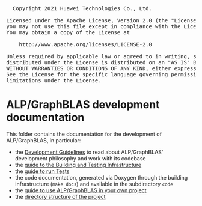
<pre>
  Copyright 2021 Huawei Technologies Co., Ltd.

Licensed under the Apache License, Version 2.0 (the "License");
you may not use this file except in compliance with the License.
You may obtain a copy of the License at

    http://www.apache.org/licenses/LICENSE-2.0

Unless required by applicable law or agreed to in writing, software
distributed under the License is distributed on an "AS IS" BASIS,
WITHOUT WARRANTIES OR CONDITIONS OF ANY KIND, either express or implied.
See the License for the specific language governing permissions and
limitations under the License.
</pre>

# ALP/GraphBLAS development documentation

 This folder contains the documentation for the development of ALP/GraphBLAS, in
 particular:

* the [Development Guidelines](Development.md) to read about ALP/GraphBLAS'
development philosophy and work with its codebase
* the
[guide to the Building and Testing Infrastructure](Build_and_test_infra.md)
* the
[guide to run Tests](Run_tests.md)
* the code documentation, generated via Doxygen through the building
infrastructure (`make docs`) and available in the subdirectory `code`
* the
[guide to use ALP/GraphBLAS in your own project](Use_ALPGraphBLAS_in_your_own_project.md)
* the [directory structure of the project](Directory_structure.md)
